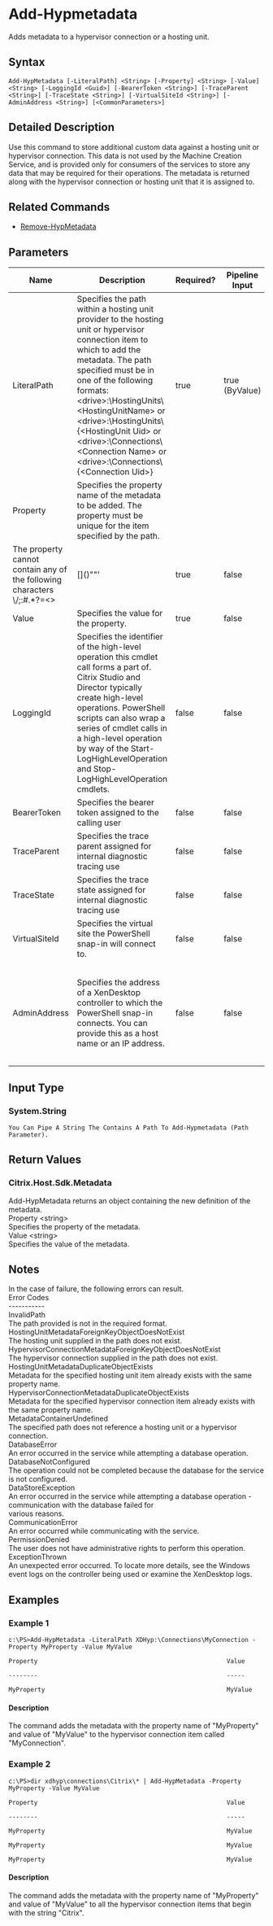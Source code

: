 ﻿
# Add-Hypmetadata
Adds metadata to a hypervisor connection or a hosting unit.
## Syntax

```
Add-HypMetadata [-LiteralPath] <String> [-Property] <String> [-Value] <String> [-LoggingId <Guid>] [-BearerToken <String>] [-TraceParent <String>] [-TraceState <String>] [-VirtualSiteId <String>] [-AdminAddress <String>] [<CommonParameters>]
```

## Detailed Description
Use this command to store additional custom data against a hosting unit or hypervisor connection.  This data is not used by the Machine Creation Service, and is provided only for consumers of the services to store any data that may be required for their operations.  The metadata is returned along with the hypervisor connection or hosting unit that it is assigned to.


## Related Commands

* [Remove-HypMetadata](../Remove-HypMetadata/)
## Parameters
| Name   | Description | Required? | Pipeline Input | Default Value |
| --- | --- | --- | --- | --- |
| LiteralPath | Specifies the path within a hosting unit provider to the hosting unit or hypervisor connection item to which to add the metadata. The path specified must be in one of the following formats: &lt;drive&gt;:\\HostingUnits\\&lt;HostingUnitName&gt; or  &lt;drive&gt;:\\HostingUnits\\{&lt;HostingUnit Uid&gt; or  &lt;drive&gt;:\\Connections\\&lt;Connection Name&gt; or  &lt;drive&gt;:\\Connections\\{&lt;Connection Uid&gt;} | true | true (ByValue) |  |
| Property | Specifies the property name of the metadata to be added.  The property must be unique for the item specified by the path.  
The property cannot contain any of the following characters \\/;:#.\*?=&lt;&gt;|\[\]()""' | true | false |  |
| Value | Specifies the value for the property. | true | false |  |
| LoggingId | Specifies the identifier of the high-level operation this cmdlet call forms a part of. Citrix Studio and Director typically create high-level operations. PowerShell scripts can also wrap a series of cmdlet calls in a high-level operation by way of the Start-LogHighLevelOperation and Stop-LogHighLevelOperation cmdlets. | false | false |  |
| BearerToken | Specifies the bearer token assigned to the calling user | false | false |  |
| TraceParent | Specifies the trace parent assigned for internal diagnostic tracing use | false | false |  |
| TraceState | Specifies the trace state assigned for internal diagnostic tracing use | false | false |  |
| VirtualSiteId | Specifies the virtual site the PowerShell snap-in will connect to. | false | false |  |
| AdminAddress | Specifies the address of a XenDesktop controller to which the PowerShell snap-in connects.  You can provide this as a host name or an IP address. | false | false | LocalHost. Once a value is provided by any cmdlet, this value becomes the default. |

## Input Type

### System.String  
    You Can Pipe A String The Contains A Path To Add-Hypmetadata (Path Parameter).

## Return Values

### Citrix.Host.Sdk.Metadata
Add-HypMetadata returns an object containing the new definition of the metadata.  
    Property &lt;string&gt;  
        Specifies the property of the metadata.  
    Value &lt;string&gt;  
        Specifies the value of the metadata.
## Notes
In the case of failure, the following errors can result.  
    Error Codes  
    -----------  
    InvalidPath  
    The path provided is not in the required format.  
    HostingUnitMetadataForeignKeyObjectDoesNotExist  
    The hosting unit supplied in the path does not exist.  
    HypervisorConnectionMetadataForeignKeyObjectDoesNotExist  
    The hypervisor connection supplied in the path does not exist.  
    HostingUnitMetadataDuplicateObjectExists  
    Metadata for the specified hosting unit item already exists with the same property name.  
    HypervisorConnectionMetadataDuplicateObjectExists  
    Metadata for the specified hypervisor connection item already exists with the same property name.  
    MetadataContainerUndefined  
    The specified path does not reference a hosting unit or a hypervisor connection.  
    DatabaseError  
    An error occurred in the service while attempting a database operation.  
    DatabaseNotConfigured  
    The operation could not be completed because the database for the service is not configured.  
    DataStoreException  
    An error occurred in the service while attempting a database operation - communication with the database failed for  
    various reasons.  
    CommunicationError  
    An error occurred while communicating with the service.  
    PermissionDenied  
    The user does not have administrative rights to perform this operation.  
    ExceptionThrown  
    An unexpected error occurred.  To locate more details, see the Windows event logs on the controller being used or examine the XenDesktop logs.
## Examples

### Example 1

```
c:\PS>Add-HypMetadata -LiteralPath XDHyp:\Connections\MyConnection -Property MyProperty -Value MyValue  
  
Property                                                    Value  
  
--------                                                    -----  
  
MyProperty                                                  MyValue
```

#### Description
The command adds the metadata with the property name of "MyProperty" and value of "MyValue" to the hypervisor connection item called "MyConnection".
### Example 2

```
c:\PS>dir xdhyp\connections\Citrix\* | Add-HypMetadata -Property MyProperty -Value MyValue  
  
Property                                                    Value  
  
--------                                                    -----  
  
MyProperty                                                  MyValue  
  
MyProperty                                                  MyValue  
  
MyProperty                                                  MyValue
```

#### Description
The command adds the metadata with the property name of "MyProperty" and value of "MyValue" to all the hypervisor connection items that begin with the string "Citrix".
